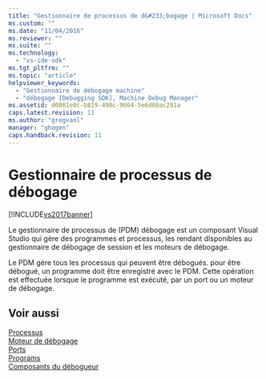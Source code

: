 ```yaml
---
title: "Gestionnaire de processus de d&#233;bogage | Microsoft Docs"
ms.custom: ""
ms.date: "11/04/2016"
ms.reviewer: ""
ms.suite: ""
ms.technology: 
  - "vs-ide-sdk"
ms.tgt_pltfrm: ""
ms.topic: "article"
helpviewer_keywords: 
  - "Gestionnaire de débogage machine"
  - "débogage [Debugging SDK], Machine Debug Manager"
ms.assetid: d0861e0c-b819-490c-9604-5e6d08ac291a
caps.latest.revision: 11
ms.author: "gregvanl"
manager: "ghogen"
caps.handback.revision: 11
---
```

# Gestionnaire de processus de d&#233;bogage
[!INCLUDE[vs2017banner](../../code-quality/includes/vs2017banner.md)]

Le gestionnaire de processus de \(PDM\) débogage est un composant Visual Studio qui gère des programmes et processus, les rendant disponibles au gestionnaire de débogage de session et les moteurs de débogage.  
  
 Le PDM gère tous les processus qui peuvent être débogués.  pour être débogué, un programme doit être enregistré avec le PDM.  Cette opération est effectuée lorsque le programme est exécuté, par un port ou un moteur de débogage.  
  
## Voir aussi  
 [Processus](../../extensibility/debugger/processes.md)   
 [Moteur de débogage](../../extensibility/debugger/debug-engine.md)   
 [Ports](../../extensibility/debugger/ports.md)   
 [Programs](../../extensibility/debugger/programs.md)   
 [Composants du débogueur](../../extensibility/debugger/debugger-components.md)